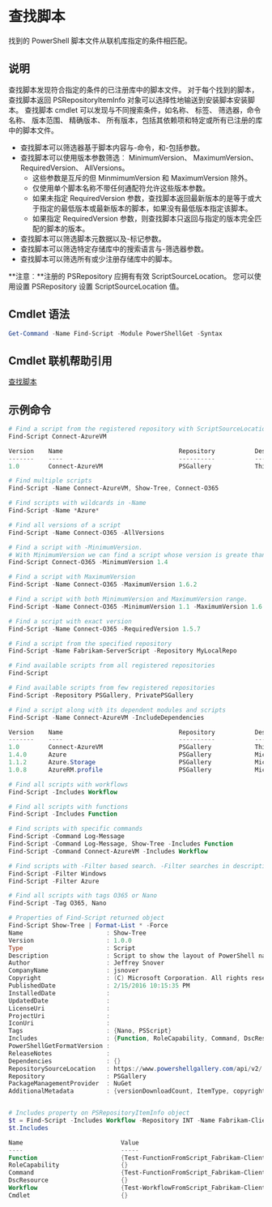# 查找脚本

找到的 PowerShell 脚本文件从联机库指定的条件相匹配。

## 说明

查找脚本发现符合指定的条件的已注册库中的脚本文件。
对于每个找到的脚本，查找脚本返回 PSRepositoryItemInfo 对象可以选择性地输送到安装脚本安装脚本。
查找脚本 cmdlet 可以发现与不同搜索条件，如名称、 标签、 筛选器，命令名称、 版本范围、 精确版本、 所有版本，包括其依赖项和特定或所有已注册的库中的脚本文件。

- 查找脚本可以筛选器基于脚本内容与-命令，和-包括参数。
- 查找脚本可以使用版本参数筛选︰ MinimumVersion、 MaximumVersion、 RequiredVersion、 AllVersions。
  - 这些参数是互斥的但 MinmimumVersion 和 MaximumVersion 除外。
  - 仅使用单个脚本名称不带任何通配符允许这些版本参数。
  - 如果未指定 RequiredVersion 参数，查找脚本返回最新版本的是等于或大于指定的最低版本或最新版本的脚本，如果没有最低版本指定该脚本。 
  - 如果指定 RequiredVersion 参数，则查找脚本只返回与指定的版本完全匹配的脚本的版本。
- 查找脚本可以筛选脚本元数据以及-标记参数。
- 查找脚本可以筛选特定存储库中的搜索语言与-筛选器参数。
- 查找脚本可以筛选所有或少注册存储库中的脚本。

**注意︰**注册的 PSRepository 应拥有有效 ScriptSourceLocation。 您可以使用设置 PSRepository 设置 ScriptSourceLocation 值。

## Cmdlet 语法

```powershell
Get-Command -Name Find-Script -Module PowerShellGet -Syntax
```

## Cmdlet 联机帮助引用

[查找脚本](http://go.microsoft.com/fwlink/?LinkId=619785)

## 示例命令

```powershell
# Find a script from the registered repository with ScriptSourceLocation
Find-Script Connect-AzureVM

Version    Name                                Repository           Description
-------    ----                                ----------           -----------
1.0        Connect-AzureVM                     PSGallery            This runbook sets up a connection to an Azure vi...

# Find multiple scripts
Find-Script -Name Connect-AzureVM, Show-Tree, Connect-O365

# Find scripts with wildcards in -Name
Find-Script -Name *Azure*

# Find all versions of a script
Find-Script -Name Connect-O365 -AllVersions

# Find a script with -MinimumVersion. 
# With MinimumVersion we can find a script whose version is greate than or equal to the specified MinimumVersion value.
Find-Script Connect-O365 -MinimumVersion 1.4

# Find a script with MaximumVersion
Find-Script -Name Connect-O365 -MaximumVersion 1.6.2

# Find a script with both MinimumVersion and MaximumVersion range.
Find-Script -Name Connect-O365 -MinimumVersion 1.1 -MaximumVersion 1.6.2

# Find a script with exact version
Find-Script -Name Connect-O365 -RequiredVersion 1.5.7

# Find a script from the specified repository
Find-Script -Name Fabrikam-ServerScript -Repository MyLocalRepo

# Find available scripts from all registered repositories
Find-Script

# Find available scripts from few registered repositories
Find-Script -Repository PSGallery, PrivatePSGallery

# Find a script along with its dependent modules and scripts
Find-Script -Name Connect-AzureVM -IncludeDependencies

Version    Name                                Repository           Description
-------    ----                                ----------           -----------
1.0        Connect-AzureVM                     PSGallery            This runbook sets up a connection to an Azure vi...
1.4.0      Azure                               PSGallery            Microsoft Azure PowerShell - Service Management
1.1.2      Azure.Storage                       PSGallery            Microsoft Azure PowerShell - Storage service cmd...
1.0.8      AzureRM.profile                     PSGallery            Microsoft Azure PowerShell - Profile credential ...

# Find all scripts with workflows
Find-Script -Includes Workflow

# Find all scripts with functions
Find-Script -Includes Function

# Find scripts with specific commands
Find-Script -Command Log-Message
Find-Script -Command Log-Message, Show-Tree -Includes Function
Find-Script -Command Connect-AzureVM -Includes Workflow

# Find scripts with -Filter based search. -Filter searches in description and names
Find-Script -Filter Windows
Find-Script -Filter Azure

# Find all scripts with tags O365 or Nano
Find-Script -Tag O365, Nano

# Properties of Find-Script returned object
Find-Script Show-Tree | Format-List * -Force
Name                       : Show-Tree
Version                    : 1.0.0
Type                       : Script
Description                : Script to show the layout of PowerShell namespaces (Trees) using ASCII
Author                     : Jeffrey Snover
CompanyName                : jsnover
Copyright                  : (C) Microsoft Corporation. All rights reserved.
PublishedDate              : 2/15/2016 10:15:35 PM
InstalledDate              :
UpdatedDate                :
LicenseUri                 :
ProjectUri                 :
IconUri                    :
Tags                       : {Nano, PSScript}
Includes                   : {Function, RoleCapability, Command, DscResource...}
PowerShellGetFormatVersion :
ReleaseNotes               :
Dependencies               : {}
RepositorySourceLocation   : https://www.powershellgallery.com/api/v2/
Repository                 : PSGallery
PackageManagementProvider  : NuGet
AdditionalMetadata         : {versionDownloadCount, ItemType, copyright, PackageManagementProvider...}


# Includes property on PSRepositoryItemInfo object
$t = Find-Script -Includes Workflow -Repository INT -Name Fabrikam-ClientScript
$t.Includes

Name                           Value
----                           -----
Function                       {Test-FunctionFromScript_Fabrikam-ClientScript}
RoleCapability                 {}
Command                        {Test-FunctionFromScript_Fabrikam-ClientScript, Test-WorkflowFromScript_Fabrikam-Clie...
DscResource                    {}
Workflow                       {Test-WorkflowFromScript_Fabrikam-ClientScript}
Cmdlet                         {}


```
